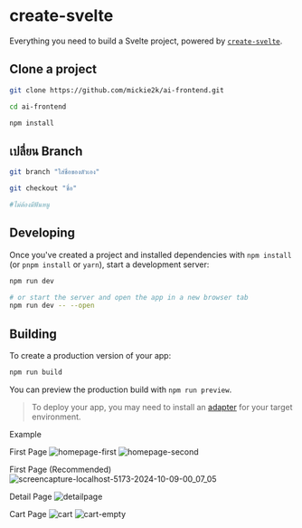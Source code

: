 # create-svelte

Everything you need to build a Svelte project, powered by [`create-svelte`](https://github.com/sveltejs/kit/tree/main/packages/create-svelte).

## Clone a project

```bash
git clone https://github.com/mickie2k/ai-frontend.git

cd ai-frontend

npm install
```

## เปลี่ยน Branch

```bash
git branch "ใส่ชื่อของตัวเอง"

git checkout "ชื่อ"

#ไม่ต้องมีฟันหนู

```

## Developing

Once you've created a project and installed dependencies with `npm install` (or `pnpm install` or `yarn`), start a development server:

```bash
npm run dev

# or start the server and open the app in a new browser tab
npm run dev -- --open
```

## Building

To create a production version of your app:

```bash
npm run build
```

You can preview the production build with `npm run preview`.

> To deploy your app, you may need to install an [adapter](https://kit.svelte.dev/docs/adapters) for your target environment.


Example 

First Page
![homepage-first](https://github.com/user-attachments/assets/564c6ef1-a7e8-49aa-bae4-4495161f45ff)
![homepage-second](https://github.com/user-attachments/assets/4f7a980e-e21a-4f4c-b998-5a03dac3af64)

First Page (Recommended)
![screencapture-localhost-5173-2024-10-09-00_07_05](https://github.com/user-attachments/assets/4fe45f8c-e239-4762-b56a-423e65b793e0)

Detail Page
![detailpage](https://github.com/user-attachments/assets/61c4ce26-3a0b-4f9a-8d7b-4bec2cc1f977)

Cart Page
![cart](https://github.com/user-attachments/assets/4a732699-38cf-4179-9225-7528c8742390)
![cart-empty](https://github.com/user-attachments/assets/08a834ac-d252-4e79-a85d-e408912525af)



